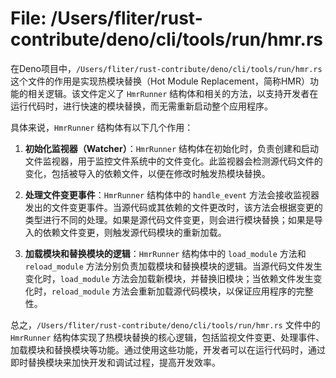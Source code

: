 # File: /Users/fliter/rust-contribute/deno/cli/tools/run/hmr.rs

在Deno项目中，`/Users/fliter/rust-contribute/deno/cli/tools/run/hmr.rs` 这个文件的作用是实现热模块替换（Hot Module Replacement，简称HMR）功能的相关逻辑。该文件定义了 `HmrRunner` 结构体和相关的方法，以支持开发者在运行代码时，进行快速的模块替换，而无需重新启动整个应用程序。

具体来说，`HmrRunner` 结构体有以下几个作用：

1. **初始化监视器（Watcher）**：`HmrRunner` 结构体在初始化时，负责创建和启动文件监视器，用于监控文件系统中的文件变化。此监视器会检测源代码文件的变化，包括被导入的依赖文件，以便在修改时触发热模块替换。

2. **处理文件变更事件**：`HmrRunner` 结构体中的 `handle_event` 方法会接收监视器发出的文件变更事件。当源代码或其依赖的文件更改时，该方法会根据变更的类型进行不同的处理。如果是源代码文件变更，则会进行模块替换；如果是导入的依赖文件变更，则触发源代码模块的重新加载。

3. **加载模块和替换模块的逻辑**：`HmrRunner` 结构体中的 `load_module` 方法和 `reload_module` 方法分别负责加载模块和替换模块的逻辑。当源代码文件发生变化时，`load_module` 方法会加载新模块，并替换旧模块；当依赖文件发生变化时，`reload_module` 方法会重新加载源代码模块，以保证应用程序的完整性。

总之，`/Users/fliter/rust-contribute/deno/cli/tools/run/hmr.rs` 文件中的 `HmrRunner` 结构体实现了热模块替换的核心逻辑，包括监视文件变更、处理事件、加载模块和替换模块等功能。通过使用这些功能，开发者可以在运行代码时，通过即时替换模块来加快开发和调试过程，提高开发效率。

